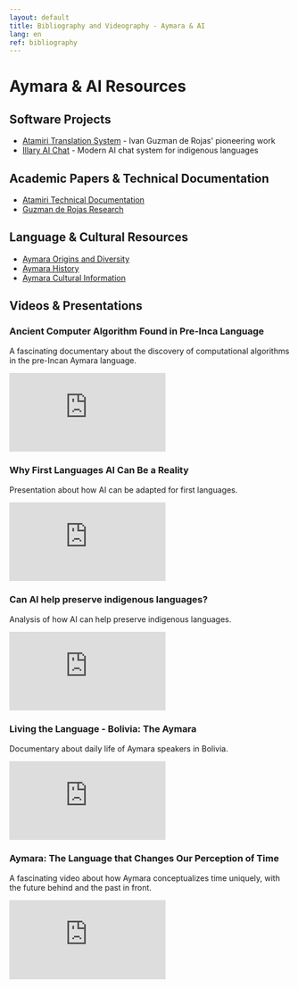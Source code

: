 ```yaml
---
layout: default
title: Bibliography and Videography - Aymara & AI
lang: en
ref: bibliography
---
```


# Aymara & AI Resources

<style>
.video-container {
    position: relative;
    padding-bottom: 28.125%;
    height: 0;
    overflow: hidden;
    margin-bottom: 20px;
    max-width: 280px;
}

.video-container iframe {
    position: absolute;
    top: 0;
    left: 0;
    width: 100%;
    height: 100%;
}
</style>

## Software Projects
- [Atamiri Translation System](http://www.atamiri.cc/en/AtamiriSolution/History/index.html) - Ivan Guzman de Rojas' pioneering work
- [Illary AI Chat](https://www.youtube.com/watch?v=yoOYqHnPlcM) - Modern AI chat system for indigenous languages

## Academic Papers & Technical Documentation
- [Atamiri Technical Documentation](https://mt-archive.net/90/BCS-22-1994-Stanton.pdf)
- [Guzman de Rojas Research](https://aclanthology.org/www.mt-archive.info/Guzman-2006.pdf)

## Language & Cultural Resources
- [Aymara Origins and Diversity](https://lingweb.eva.mpg.de/quechua/Eng/Sounds/Aymara/AymaraOriginsAndDiversity.htm)
- [Aymara History](https://aymara.org/webarchives/www2002/english/histo.php)
- [Aymara Cultural Information](https://www.folklore.earth/culture/aymara/)

## Videos & Presentations

### Ancient Computer Algorithm Found in Pre-Inca Language
A fascinating documentary about the discovery of computational algorithms in the pre-Incan Aymara language.

<div class="video-container">
<iframe src="https://www.youtube.com/embed/EXxauprYQEA" frameborder="0" allow="accelerometer; autoplay; clipboard-write; encrypted-media; gyroscope; picture-in-picture" allowfullscreen></iframe>
</div>

### Why First Languages AI Can Be a Reality
Presentation about how AI can be adapted for first languages.

<div class="video-container">
<iframe src="https://www.youtube.com/embed/Omp3X-FXdLs" frameborder="0" allow="accelerometer; autoplay; clipboard-write; encrypted-media; gyroscope; picture-in-picture" allowfullscreen></iframe>
</div>

### Can AI help preserve indigenous languages?
Analysis of how AI can help preserve indigenous languages.

<div class="video-container">
<iframe src="https://www.youtube.com/embed/pG9oHJWdJnY" frameborder="0" allow="accelerometer; autoplay; clipboard-write; encrypted-media; gyroscope; picture-in-picture" allowfullscreen></iframe>
</div>

### Living the Language - Bolivia: The Aymara
Documentary about daily life of Aymara speakers in Bolivia.

<div class="video-container">
<iframe src="https://www.youtube.com/embed/mrAFT4NbG7k" frameborder="0" allow="accelerometer; autoplay; clipboard-write; encrypted-media; gyroscope; picture-in-picture" allowfullscreen></iframe>
</div>

### Aymara: The Language that Changes Our Perception of Time
A fascinating video about how Aymara conceptualizes time uniquely, with the future behind and the past in front.

<div class="video-container">
<iframe src="https://www.youtube.com/embed/3nM5R23eGkE" frameborder="0" allow="accelerometer; autoplay; clipboard-write; encrypted-media; gyroscope; picture-in-picture" allowfullscreen></iframe>
</div>


